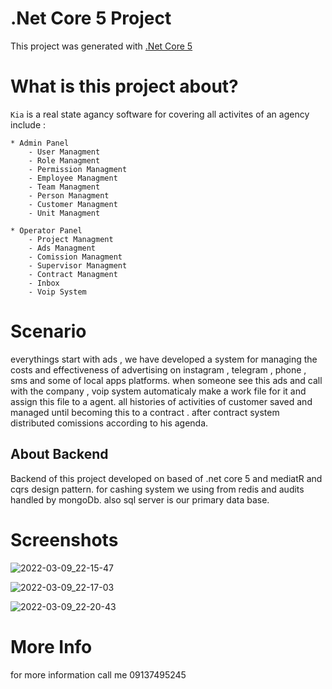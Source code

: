 # .Net Core 5 Project 

This project was generated with [.Net Core 5](https://github.com/topics/dotnetcore)

# What is this project about?

`Kia` is a real state agancy software for covering all activites of an agency include :

    * Admin Panel 
        - User Managment 
        - Role Managment
        - Permission Managment
        - Employee Managment
        - Team Managment
        - Person Managment
        - Customer Managment
        - Unit Managment
        
    * Operator Panel
        - Project Managment
        - Ads Managment
        - Comission Managment
        - Supervisor Managment
        - Contract Managment
        - Inbox
        - Voip System
        

# Scenario

everythings start with ads , we have developed a system for managing the costs and effectiveness of advertising on instagram , telegram , phone , sms and some of local apps platforms.
when someone see this ads and call with the company , voip system automaticaly make a work file for it and assign this file to a agent.
all histories of activities of customer saved and managed until becoming this to a contract . after contract system distributed comissions according to his agenda.

## About Backend

Backend of this project developed on based of .net core 5 and mediatR and cqrs design pattern. for cashing system we using from redis and audits handled by mongoDb.
also sql server is our primary data base.

# Screenshots

![2022-03-09_22-15-47](https://user-images.githubusercontent.com/29880255/157511228-d4201771-fe62-44dc-a29e-4486be1fbdfd.png)

![2022-03-09_22-17-03](https://user-images.githubusercontent.com/29880255/157511261-2137001a-2a17-4912-96f2-017d12e17c01.png)

![2022-03-09_22-20-43](https://user-images.githubusercontent.com/29880255/157511283-fc5d8993-05cf-4139-aeed-c1ef685d2501.png)

 

# More Info
for more information call me 09137495245
 

